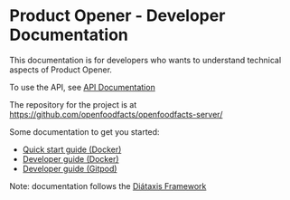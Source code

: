 # Product Opener - Developer Documentation

This documentation is for developers who wants to understand technical aspects of Product Opener.

To use the API, see [API Documentation](../api/index.md)

The repository for the project is at https://github.com/openfoodfacts/openfoodfacts-server/

Some documentation to get you started:

* [Quick start guide (Docker)](how-to-quick-start-guide.md)
* [Developer guide (Docker)](how-to-develop-using-docker.md)
* [Developer guide (Gitpod)](how-to-use-gitpod.md)


Note: documentation follows the [Diátaxis Framework](https://diataxis.fr/)
